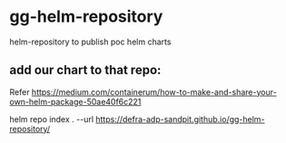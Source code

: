 # gg-helm-repository
helm-repository to publish poc helm charts


##  add our chart to that repo:
Refer https://medium.com/containerum/how-to-make-and-share-your-own-helm-package-50ae40f6c221


helm repo index . --url https://defra-adp-sandpit.github.io/gg-helm-repository/   